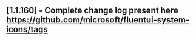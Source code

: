 ## [1.1.160] - Complete change log present here https://github.com/microsoft/fluentui-system-icons/tags